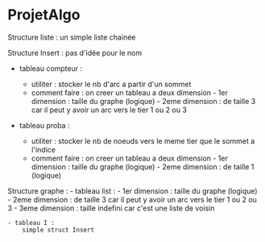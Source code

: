 # ProjetAlgo

Structure liste : un simple liste chainée

Structure Insert : pas d'idée pour le nom
  - tableau compteur :
    - utiliter : stocker le nb d'arc a partir d'un sommet
    - comment faire : on creer un tableau a deux dimension
                      - 1er dimension : taille du graphe (logique)
                      - 2eme dimension : de taille 3 car il peut y avoir un arc vers le tier 1 ou 2 ou 3
                 
  - tableau proba : 
    - utiliter : stocker le nb de noeuds vers le meme tier que le sommet a l'indice
    - comment faire : on creer un tableau a deux dimension
                      - 1er dimension : taille du graphe (logique)
                      - 2eme dimension : de taille 1 (logique)
                   
                   
 Structure graphe : 
    - tableau list :
        - 1er dimension : taille du graphe (logique)
        - 2eme dimension : de taille 3 car il peut y avoir un arc vers le tier 1 ou 2 ou 3
        - 3eme dimension : taille indefini car c'est une liste de voisin
        
    - tableau I :
        simple struct Insert

  
